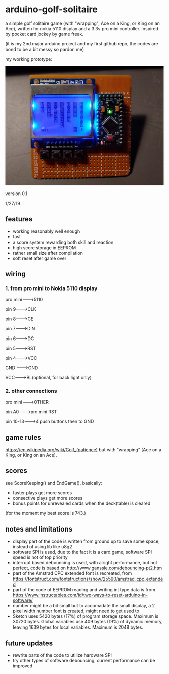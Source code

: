 # arduino-golf-solitaire
a simple golf solitaire game (with "wrapping", Ace on a King, or King on an Ace), written for nokia 5110 display and a 3.3v pro mini controller. Inspired by pocket card jockey by game freak.

(it is my 2nd major arduino project and my first github repo, the codes are bond to be a bit messy so pardon me)

my working prototype:

![the prototype](https://github.com/echodoomyou/arduino-golf-solitaire/blob/master/prototype/prototype.jpg)

version 0.1 

1/27/19

## features
* working reasonably well enough
* fast
* a score system rewarding both skill and reaction
* high score storage in EEPROM
* rather small size after compilation
* soft reset after game over

## wiring

### 1. from pro mini to Nokia 5110 display

pro mini--->5110

pin 9--->CLK

pin 8--->CE

pin 7--->DIN

pin 6--->DC

pin 5--->RST

pin 4--->VCC

GND --->GND

VCC--->BL(optional, for back light only)

### 2. other connections

pro mini--->OTHER

pin A0--->pro mini RST

pin 10-13--->4 push buttons then to GND

## game rules

https://en.wikipedia.org/wiki/Golf_(patience) but with "wrapping" (Ace on a King, or King on an Ace).

## scores

see ScoreKeeping() and EndGame(). basically:

* faster plays get more scores
* consective plays get more scores
* bonus points for unrevealed cards when the deck(table) is cleared

(for the moment my best score is 743.)


## notes and limitations

* display part of the code is written from ground up to save some space, instead of using lib like u8g2
* software SPI is used, due to the fact it is a card game, software SPI speed is not of top priority
* interrupt based debouncing is used, with alright performance, but not perfect, code is based on http://www.ganssle.com/debouncing-pt2.htm
* part of the Amstrad CPC extended font is recreated, from https://fontstruct.com/fontstructions/show/25590/amstrad_cpc_extended
* part of the code of EEPROM reading and writing int type data is from https://www.instructables.com/id/two-ways-to-reset-arduino-in-software/
* number might be a bit small but to accomadate the small display, a 2 pixel width number font is created, might need to get used to
* Sketch uses 5420 bytes (17%) of program storage space. Maximum is 30720 bytes. Global variables use 409 bytes (19%) of dynamic memory, leaving 1639 bytes for local variables. Maximum is 2048 bytes.

## future updates
* rewrite parts of the code to utilize hardware SPI
* try other types of software debouncing, current performance can be improved
